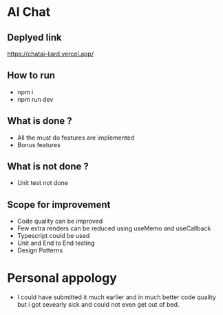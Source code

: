 # AI Chat

## Deplyed link 
https://chatai-liard.vercel.app/

## How to run 
* npm i 
* npm run dev 

## What is done ? 
* All the must do features are implemented
* Bonus features 

## What is not done ?
* Unit test not done

##  Scope for improvement
* Code quality can be improved
* Few extra renders can be reduced using useMemo and useCallback
* Typescript could be used
* Unit and End to End testing
* Design Patterns

# Personal appology
* I could have submitted it much earlier and in much better code quality but i got sevearly sick and could not even get out of bed.
